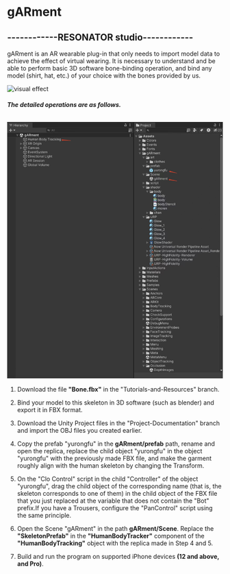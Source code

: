 # gARment
## ------------RESONATOR studio------------
gARment is an AR wearable plug-in that only needs to import model data to achieve the effect of virtual wearing. It is necessary to understand and be able to perform basic 3D software bone-binding operation, and bind any model (shirt, hat, etc.) of your choice with the bones provided by us.

![visual effect](pic/gif/45856f9817fac3d98f8b%20-small-original.gif)

###### **The detailed operations are as follows.**

![Step](pic/gif/cb099b873759a7d0fce123e9fd83825.jpg)

 1. Download the file **"Bone.fbx"** in the "Tutorials-and-Resources" branch.

 2. Bind your model to this skeleton in 3D software (such as blender) and export it in FBX format.

 3. Download the Unity Project files in the "Project-Documentation" branch and import the OBJ files you created earlier.

 4. Copy the prefab "yurongfu" in the **gARment/prefab** path, rename and open the replica, replace the child object "yurongfu" in the object "yurongfu" with the previously made FBX file, and make the garment roughly align with the human skeleton by changing the Transform.

 5. On the "Clo Control" script in the child "Controller" of the object "yurongfu", drag the child object of the corresponding name (that is, the skeleton corresponds to one of them) in the child object of the FBX file that you just replaced at the variable that does not contain the "Bot" prefix.If you have a Trousers, configure the "PanControl" script using the same principle.

 6. Open the Scene "gARment" in the path **gARment/Scene**. Replace the **"SkeletonPrefab"** in the **"HumanBodyTracker"** component of the **"HumanBodyTracking"** object with the replica made in Step 4 and 5.

 7. Build and run the program on supported iPhone devices **(12 and above, and Pro)**.
